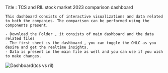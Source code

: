 
Title : TCS and RIL stock market 2023 comparison dashboard

    This dashboard consists of interactive visualizations and data related to both the companies. The comparison can be performed using the components present.

    - Download the Folder , it consists of main dashboard and the data related files
    - The first sheet is the dashboard , you can toggle the OHLC as you desire and get the realtime insights.
    - Data is present in the main file as well and you can use if you wish to make changes.
![Dashboard(tcs vs ril)](https://github.com/user-attachments/assets/dc4ccc98-d246-4b46-8777-a3df51b3fd62)
